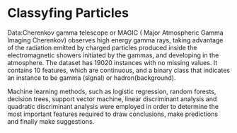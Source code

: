 # Classyfing Particles

Data:Cherenkov gamma telescope or MAGIC ( Major Atmospheric Gamma Imaging Cherenkov) observes high energy gamma rays, taking advantage of the radiation emitted by charged particles produced inside the electromagnetic showers initiated by the gammas, and developing in the atmosphere.
The dataset has 19020 instances with no missing values. It contains 10 features, which are continuous, and a binary class that indicates an instance to be gamma (signal) or hadron(background).

Machine learning methods, such as logistic regression, random forests, decision trees, support vector machine, linear discriminant analysis and quadratic discriminant analysis were employed in order to determine the most important features required to draw conclusions, make predictions and finally make suggestions.
